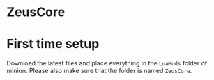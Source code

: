 # ZeusCore


# First time setup
Download the latest files and place everything in the `LuaMods` folder of minion. Please also make sure that the folder is named `ZeusCore`.
